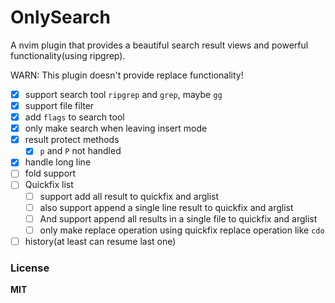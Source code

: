# OnlySearch

A nvim plugin that provides a beautiful search result views and powerful functionality(using ripgrep).

WARN: This plugin doesn't provide replace functionality!

- [x] support search tool `ripgrep` and `grep`, maybe `gg`
- [x] support file filter
- [x] add `flags` to search tool
- [x] only make search when leaving insert mode
- [x] result protect methods
  + [x] `p` and `P` not handled
- [x] handle long line
- [ ] fold support
- [ ] Quickfix list
  + [ ] support add all result to quickfix and arglist
  + [ ] also support append a single line result to quickfix and arglist
  + [ ] And support append all results in a single file to quickfix and arglist
  + [ ] only make replace operation using quickfix replace operation like `cdo`
- [ ] history(at least can resume last one)

### License

**MIT**
